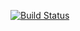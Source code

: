 [![Build Status](https://travis-ci.org/polytypic/Recalled.svg?branch=master)](https://travis-ci.org/polytypic/Recalled)
